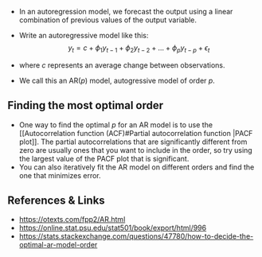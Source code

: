 - In an autoregression model, we forecast the output using a linear combination of previous values of the output variable.
- Write an autoregressive model like this:
$$
y_t = c + \phi_1 y_{t-1} + \phi_2 y_{t-2} + ... + \phi_p y_{t-p} + \epsilon_t
$$
- where $c$ represents an average change between observations.

- We call this an $\text{AR}(p)$ model, autogressive model of order $p$.


## Finding the most optimal order
- One way to find the optimal $p$ for an AR model is to use the [[Autocorrelation function (ACF)#Partial autocorrelation function |PACF plot]]. The partial autocorrelations that are significantly different from zero are usually ones that you want to include in the order, so try using the largest value of the PACF plot that is significant.
- You can also iteratively fit the AR model on different orders and find the one that minimizes error.

## References & Links
- https://otexts.com/fpp2/AR.html
- https://online.stat.psu.edu/stat501/book/export/html/996
- https://stats.stackexchange.com/questions/47780/how-to-decide-the-optimal-ar-model-order